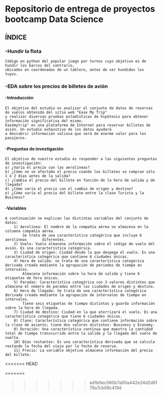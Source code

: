 # Repositorio de entrega de proyectos bootcamp Data Science

## ÍNDICE

### -Hundir la flota

    Código en python del popular juego por turnos cuyo objetivo es de hundir los barcos del contrario,
    ubicados en coordenadas de un tablero, antes de ver hundidos los tuyos.
    
### -EDA sobre los precios de billetes de avión


#### -Introducción

    El objetivo del estudio es analizar el conjunto de datos de reservas de vuelos obtenido del sitio web "Ease My Trip"
    y realizar diversas pruebas estadísticas de hipótesis para obtener información significativa del mismo.
    Easemytrip" es una plataforma de Internet para reservar billetes de avión. Un estudio exhaustivo de los datos ayudará
    a descubrir información valiosa que será de enorme valor para los pasajeros.
        
#### -Preguntas de investigación

    El objetivo de nuestro estudio es responder a las siguientes preguntas de investigación:
    a) ¿Varía el precio con las aerolíneas?
    b) ¿Cómo se ve afectado el precio cuando los billetes se compran sólo 1 ó 2 días antes de la salida?
    c) ¿Cambia el precio del billete en función de la hora de salida y de llegada?
    d) ¿Cómo varía el precio con el cambio de origen y destino?
    e) ¿Cómo varía el precio del billete entre la clase Turista y la Business?

#### -Variables
    A continuación se explican las distintas variables del conjunto de datos:
        1) Aerolínea: El nombre de la compañía aérea se almacena en la columna compañía aérea. 
            Se trata de una característica categórica que incluye 6 aerolíneas       diferentes.
        2) Vuelo: Vuelo almacena información sobre el código de vuelo del avión. Es una característica categórica.
        3) Ciudad de origen: Ciudad desde la que despega el vuelo. Es una característica categórica que contiene 6 ciudades únicas.
        4) Hora de salida: se trata de una característica categórica derivada creada mediante la agrupación de periodos de tiempo en intervalos.
            Almacena información sobre la hora de salida y tiene 6 etiquetas de hora únicas.
        5) Paradas: Característica categórica con 3 valores distintos que almacena el número de paradas entre las ciudades de origen y destino.
        6) Hora de llegada: Se trata de una característica categórica derivada creada mediante la agrupación de intervalos de tiempo en intervalos.
            Tiene seis etiquetas de tiempo distintas y guarda información sobre la hora de llegada.
        7) Ciudad de destino: Ciudad en la que aterrizará el vuelo. Es una característica categórica que tiene 6 ciudades únicas.
        8) Clase: Característica categórica que contiene información sobre la clase de asiento; tiene dos valores distintos: Business y Economy.
        9) Duración: Una característica continua que muestra la cantidad total de tiempo transcurrido entre la salida y la llegada del vuelo de vuelta.
        10) Días restantes: Es una característica derivada que se calcula restando la fecha del viaje por la fecha de reserva.
        11) Precio: La variable objetivo almacena información del precio del billete.



<<<<<<< HEAD

=======
>>>>>>> ad1b0ec080b7a00a442e24d2d6179a7cb08c419d
